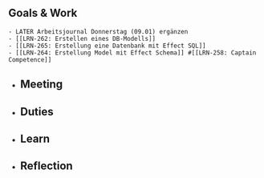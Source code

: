 ## Goals & Work
	- LATER Arbeitsjournal Donnerstag (09.01) ergänzen
	- [[LRN-262: Erstellen eines DB-Modells]]
	- [[LRN-265: Erstellung eine Datenbank mit Effect SQL]]
	- [[LRN-264: Erstellung Model mit Effect Schema]] #[[LRN-258: Captain Competence]]
- ## Meeting
- ## Duties
- ## Learn
- ## Reflection